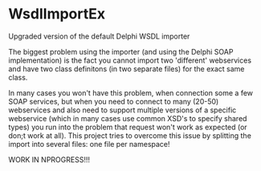 # WsdlImportEx
Upgraded version of the default Delphi WSDL importer

The biggest problem using the importer (and using the Delphi SOAP implementation) is the fact you cannot import two 'different' webservices and have two class definitons (in two separate files) for the exact same class.

In many cases you won't have this problem, when connection some a few SOAP services, but when you need to connect to many (20-50) webservices and also need to support multiple versions of a specific webservice (which in many cases use common XSD's to specify shared types) you run into the problem that request won't work as expected (or don;t work at all).
This project tries to overcome this issue by splitting the import into several files: one file per namespace!

WORK IN NPROGRESS!!!
